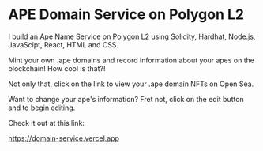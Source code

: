 # APE Domain Service on Polygon L2

I build an Ape Name Service on Polygon L2 using Solidity, Hardhat, Node.js, JavaScipt, React, HTML and CSS.

Mint your own .ape domains and record information about your apes on the blockchain! How cool is that?!

Not only that, click on the link to view your .ape domain NFTs on Open Sea.

Want to change your ape's information? Fret not, click on the edit button and to begin editing.

Check it out at this link:

https://domain-service.vercel.app


